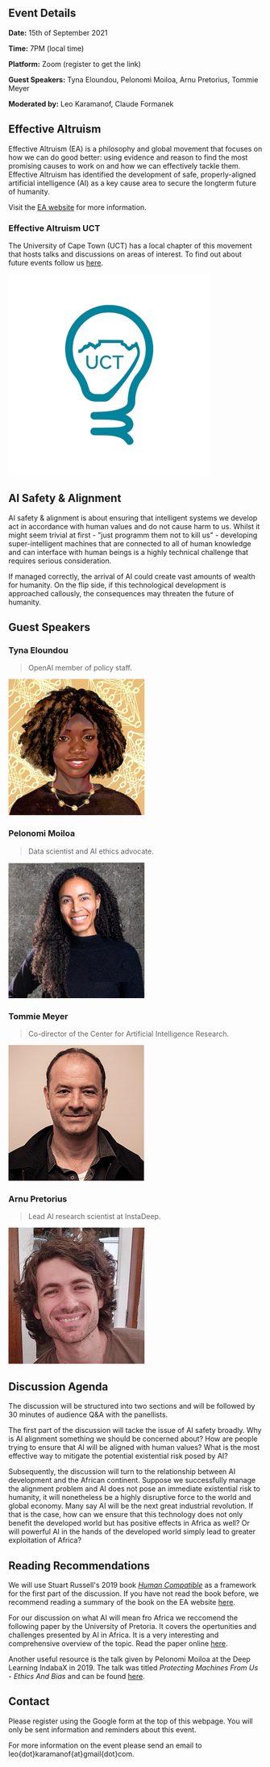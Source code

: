 ## Event Details
**Date:** 15th of September 2021

**Time:** 7PM (local time)

**Platform:** Zoom (register to get the link)

**Guest Speakers:** Tyna Eloundou, Pelonomi Moiloa, Arnu Pretorius, Tommie Meyer

**Moderated by:** Leo Karamanof, Claude Formanek

## Effective Altruism

Effective Altruism (EA) is a philosophy and global movement that focuses on how we can do good better: using evidence and reason to find the most promising causes to work on and how we can effectively tackle them. Effective Altruism has identified the development of safe, properly-aligned artificial intelligence (AI) as a key cause area to secure the longterm future of humanity. 

Visit the [EA website](https://www.effectivealtruism.org/) for more information.

### Effective Altruism UCT
The University of Cape Town (UCT) has a local chapter of this movement that hosts talks and discussions on areas of interest. To find out about future events follow us [here](https://www.instagram.com/ea_uct/?hl=en).

![EA UCT Logo](./images/ea_uct_logo.png)

## AI Safety & Alignment
AI safety & alignment is about ensuring that intelligent systems we develop act in accordance with human values and do not cause harm to us. Whilst it might seem trivial at first - "just programm them not to kill us" - developing super-intelligent machines that are connected to all of human knowledge and can interface with human beings is a highly technical challenge that requires serious consideration. 

If managed correctly, the arrival of AI could create vast amounts of wealth for humanity. On the flip side, if this technological development is approached callously, the consequences may threaten the future of humanity.

## Guest Speakers
### Tyna Eloundou
> OpenAI member of policy staff.

![Tyna](./images/tyna.jpg)
### Pelonomi Moiloa
> Data scientist and AI ethics advocate.

![Pelonomi](./images/pelonomi.png)
### Tommie Meyer
> Co-director of the Center for Artificial Intelligence Research.

![Tommie](./images/tommie.jpg)
### Arnu Pretorius
> Lead AI research scientist at InstaDeep.

![Arnu](./images/arnu.jpeg)

## Discussion Agenda
The discussion will be structured into two sections and will be followed by 30 minutes of audience Q&A with the panellists.

The first part of the discussion will tacke the issue of AI safety broadly. Why is AI alignment something we should be concerned about? How are people trying to ensure that AI will be aligned with human values? What is the most effective way to mitigate the potential existential risk posed by AI?

Subsequently, the discussion will turn to the relationship between AI development and the African continent. Suppose we successfully manage the alignment problem and AI does not pose an immediate existential risk to humanity, it will nonetheless be a highly disruptive force to the world and global economy. Many say AI will be the next great industrial revolution. If that is the case, how can we ensure that this technology does not only benefit the developed world but has positive effects in Africa as well? Or will powerful AI in the hands of the developed world simply lead to greater exploitation of Africa?

## Reading Recommendations
We will use Stuart Russell's 2019 book [*Human Compatible*](https://www.goodreads.com/en/book/show/44767248-human-compatible) as a framework for the first part of the discussion. If you have not read the book before, we recommend reading a summary of the book on the EA website [here](https://forum.effectivealtruism.org/posts/tsHfFdAGehzoH6BZR/summary-of-stuart-russell-s-new-book-human-compatible). 

For our discussion on what AI will mean fro Africa we reccomend the following paper by the University of Pretoria. It covers the opertunities and challenges presented by AI in Africa. It is a very interesting and comprehensive overview of the topic. Read the paper online [here](https://www.up.ac.za/media/shared/7/ZP_Files/ai-for-africa.zp165664.pdf).

Another useful resource is the talk given by Pelonomi Moiloa at the Deep Learning IndabaX in 2019. The talk was titled  *Protecting Machines From Us - Ethics And Bias* and can be found [here](https://www.youtube.com/watch?v=J4ZNp92kEUM).

## Contact
Please register using the Google form at the top of this webpage. You will only be sent information and reminders about this event.

For more information on the event please send an email to leo{dot}karamanof{at}gmail{dot}com.
